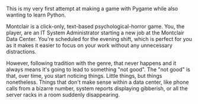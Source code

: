 This is my very first attempt at making a game with Pygame while also wanting to learn Python.

Montclair is a click-only, text-based psychological-horror game. You, the player, are an IT System Administrator starting a new job at the Montclair Data Center. You're scheduled for the evening shift, which is perfect for you as it makes it easier to focus on your work without any unnecessary distractions.

However, following tradition with the genre, that never happens and it always means it's going to lead to something "not good". The "not good" is that, over time, you start noticing things. Little things, but things nonetheless. Things that don't make sense within a data center, like phone calls from a bizarre number, system reports displaying gibberish, or all the server racks in a room suddenly disappearing.
